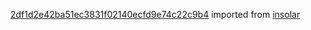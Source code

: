 [2df1d2e42ba51ec3831f02140ecfd9e74c22c9b4](https://github.com/insolar/insolar/commit/2df1d2e42ba51ec3831f02140ecfd9e74c22c9b4) imported from [insolar](https://github.com/insolar/insolar)
